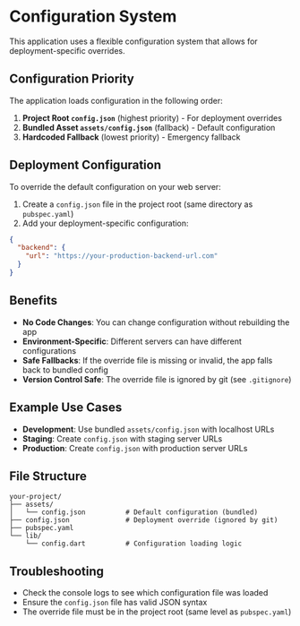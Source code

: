 # Configuration System

This application uses a flexible configuration system that allows for deployment-specific overrides.

## Configuration Priority

The application loads configuration in the following order:

1. **Project Root `config.json`** (highest priority) - For deployment overrides
2. **Bundled Asset `assets/config.json`** (fallback) - Default configuration
3. **Hardcoded Fallback** (lowest priority) - Emergency fallback

## Deployment Configuration

To override the default configuration on your web server:

1. Create a `config.json` file in the project root (same directory as `pubspec.yaml`)
2. Add your deployment-specific configuration:

```json
{
  "backend": {
    "url": "https://your-production-backend-url.com"
  }
}
```

## Benefits

- **No Code Changes**: You can change configuration without rebuilding the app
- **Environment-Specific**: Different servers can have different configurations
- **Safe Fallbacks**: If the override file is missing or invalid, the app falls back to bundled config
- **Version Control Safe**: The override file is ignored by git (see `.gitignore`)

## Example Use Cases

- **Development**: Use bundled `assets/config.json` with localhost URLs
- **Staging**: Create `config.json` with staging server URLs
- **Production**: Create `config.json` with production server URLs

## File Structure

```
your-project/
├── assets/
│   └── config.json          # Default configuration (bundled)
├── config.json              # Deployment override (ignored by git)
├── pubspec.yaml
└── lib/
    └── config.dart          # Configuration loading logic
```

## Troubleshooting

- Check the console logs to see which configuration file was loaded
- Ensure the `config.json` file has valid JSON syntax
- The override file must be in the project root (same level as `pubspec.yaml`)
